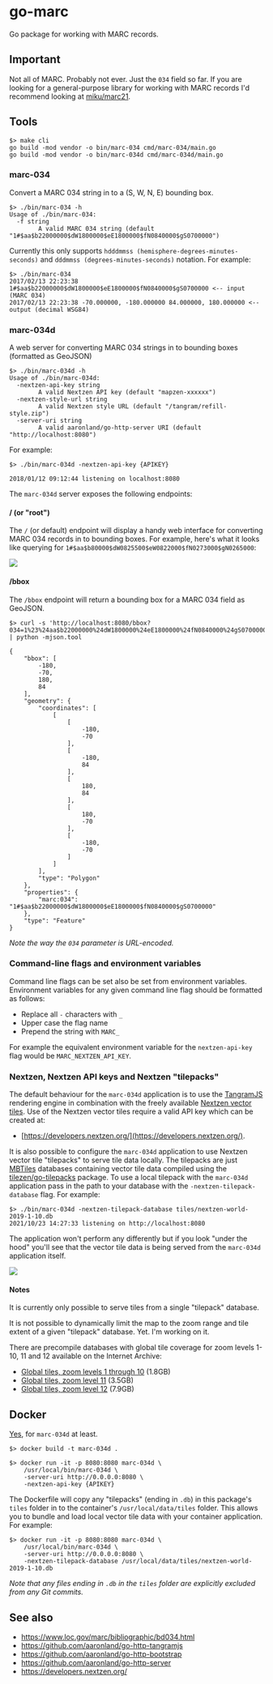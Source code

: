 # go-marc

Go package for working with MARC records.

## Important

Not all of MARC. Probably not ever. Just the `034` field so far. If you are looking for a general-purpose library for working with MARC records I'd recommend looking at [miku/marc21](https://github.com/miku/marc21).

## Tools

```
$> make cli
go build -mod vendor -o bin/marc-034 cmd/marc-034/main.go
go build -mod vendor -o bin/marc-034d cmd/marc-034d/main.go
```

### marc-034

Convert a MARC 034 string in to a (S, W, N, E) bounding box.

```
$> ./bin/marc-034 -h
Usage of ./bin/marc-034:
  -f string
    	A valid MARC 034 string (default "1#$aa$b22000000$dW1800000$eE1800000$fN0840000$gS0700000")
```

Currently this only supports `hdddmmss (hemisphere-degrees-minutes-seconds)` and `dddmmss (degrees-minutes-seconds)` notation. For example:

```
$> ./bin/marc-034
2017/02/13 22:23:38 1#$aa$b22000000$dW1800000$eE1800000$fN0840000$gS0700000 <-- input (MARC 034)
2017/02/13 22:23:38 -70.000000, -180.000000 84.000000, 180.000000 <-- output (decimal WSG84)
```

### marc-034d

A web server for converting MARC 034 strings in to bounding boxes (formatted as GeoJSON)

```
$> ./bin/marc-034d -h
Usage of ./bin/marc-034d:
  -nextzen-api-key string
    	A valid Nextzen API key (default "mapzen-xxxxxx")
  -nextzen-style-url string
    	A valid Nextzen style URL (default "/tangram/refill-style.zip")
  -server-uri string
    	A valid aaronland/go-http-server URI (default "http://localhost:8080")
```

For example:

```
$> ./bin/marc-034d -nextzen-api-key {APIKEY}

2018/01/12 09:12:44 listening on localhost:8080
```

The `marc-034d` server exposes the following endpoints:

#### / (or "root")

The `/` (or default) endpoint will display a handy web interface for converting MARC 034 records in to bounding boxes. For example, here's what it looks like querying for `1#$aa$b80000$dW0825500$eW0822000$fN0273000$gN0265000`:

![](docs/images/marc-034d-www-v2.png)

#### /bbox

The `/bbox` endpoint will return a bounding box for a MARC 034 field as GeoJSON.

```
$> curl -s 'http://localhost:8080/bbox?034=1%23%24aa$b22000000%24dW1800000%24eE1800000%24fN0840000%24gS0700000' | python -mjson.tool

{
    "bbox": [
        -180,
        -70,
        180,
        84
    ],
    "geometry": {
        "coordinates": [
            [
                [
                    -180,
                    -70
                ],
                [
                    -180,
                    84
                ],
                [
                    180,
                    84
                ],
                [
                    180,
                    -70
                ],
                [
                    -180,
                    -70
                ]
            ]
        ],
        "type": "Polygon"
    },
    "properties": {
        "marc:034": "1#$aa$b22000000$dW1800000$eE1800000$fN0840000$gS0700000"
    },
    "type": "Feature"
}
```

_Note the way the `034` parameter is URL-encoded._

### Command-line flags and environment variables

Command line flags can be set also be set from environment variables. Environment variables for any given command line flag should be formatted as follows:

* Replace all `-` characters with `_`
* Upper case the flag name
* Prepend the string with `MARC_`

For example the equivalent environment variable for the `nextzen-api-key` flag would be `MARC_NEXTZEN_API_KEY`.

### Nextzen, Nextzen API keys and Nextzen "tilepacks"

The default behaviour for the `marc-034d` application is to use the [TangramJS](https://github.com/tangrams/tangram) rendering engine in combination with the freely available [Nextzen vector tiles](https://nextzen.org/). Use of the Nextzen vector tiles require a valid API key which can be created at:

* [https://developers.nextzen.org/](https://developers.nextzen.org/).

It is also possible to configure the `marc-034d` application to use Nextzen vector tile "tilepacks" to serve tile data locally. The tilepacks are just [MBTiles](#) databases containing vector tile data compiled using the [tilezen/go-tilepacks](https://github.com/tilezen/go-tilepacks#build) package. To use a local tilepack with the `marc-034d` application pass in the path to your database with the `-nextzen-tilepack-database` flag. For example:

```
$> ./bin/marc-034d -nextzen-tilepack-database tiles/nextzen-world-2019-1-10.db 
2021/10/23 14:27:33 listening on http://localhost:8080
```

The application won't perform any differently but if you look "under the hood" you'll see that the vector tile data is being served from the `marc-034d` application itself.

![](docs/images/marc-034d-www-v2-tilepack.png)

#### Notes

It is currently only possible to serve tiles from a single "tilepack" database.

It is not possible to dynamically limit the map to the zoom range and tile extent of a given "tilepack" database. Yet. I'm working on it.

There are precompile databases with global tile coverage for zoom levels 1-10, 11 and 12 available on the Internet Archive:

* [Global tiles, zoom levels 1 through 10](https://archive.org/details/nextzen-world-2019-1-10) (1.8GB)
* [Global tiles, zoom level 11](https://archive.org/details/nextzen-world-2019-1-10) (3.5GB)
* [Global tiles, zoom level 12](https://archive.org/details/nextzen-world-2019-1-10) (7.9GB)

## Docker

[Yes](Docker), for `marc-034d` at least.

```
$> docker build -t marc-034d .

$> docker run -it -p 8080:8080 marc-034d \
	/usr/local/bin/marc-034d \
	-server-uri http://0.0.0.0:8080 \
	-nextzen-api-key {APIKEY} 
```

The Dockerfile will copy any "tilepacks" (ending in `.db`) in this package's `tiles` folder in to the container's `/usr/local/data/tiles` folder. This allows you to bundle and load local vector tile data with your container application. For example:

```
$> docker run -it -p 8080:8080 marc-034d \
	/usr/local/bin/marc-034d \
	-server-uri http://0.0.0.0:8080 \
	-nextzen-tilepack-database /usr/local/data/tiles/nextzen-world-2019-1-10.db 
```

_Note that any files ending in `.db` in the `tiles` folder are explicitly excluded from any Git commits._

## See also

* https://www.loc.gov/marc/bibliographic/bd034.html
* https://github.com/aaronland/go-http-tangramjs
* https://github.com/aaronland/go-http-bootstrap
* https://github.com/aaronland/go-http-server
* https://developers.nextzen.org/
